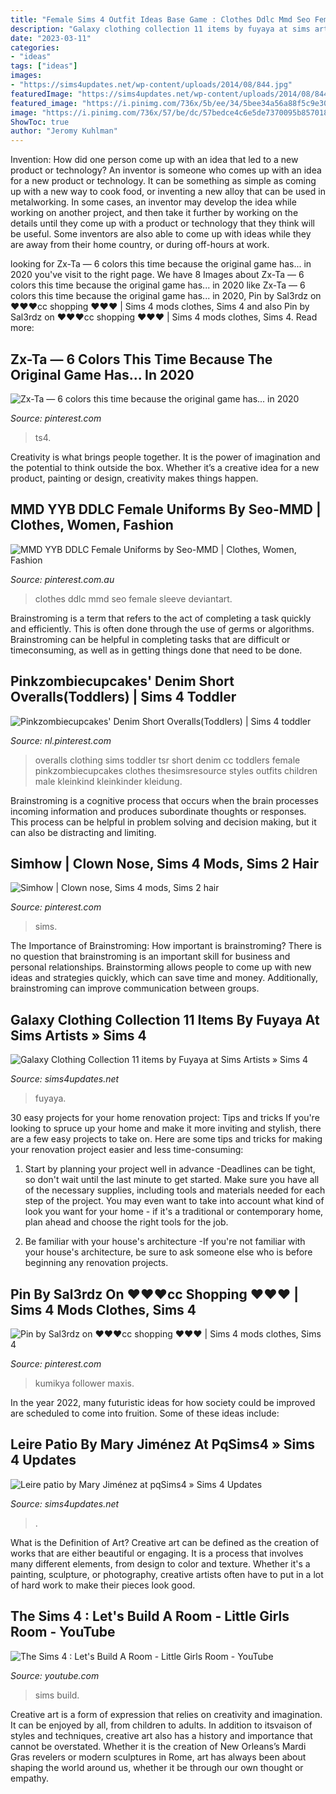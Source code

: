 ```yaml
---
title: "Female Sims 4 Outfit Ideas Base Game : Clothes Ddlc Mmd Seo Female Sleeve Deviantart"
description: "Galaxy clothing collection 11 items by fuyaya at sims artists » sims 4"
date: "2023-03-11"
categories:
- "ideas"
tags: ["ideas"]
images:
- "https://sims4updates.net/wp-content/uploads/2014/08/844.jpg"
featuredImage: "https://sims4updates.net/wp-content/uploads/2014/08/844.jpg"
featured_image: "https://i.pinimg.com/736x/5b/ee/34/5bee34a56a88f5c9e30ecdbc79719da0--clown-nose-sheep.jpg"
image: "https://i.pinimg.com/736x/57/be/dc/57bedce4c6e5de7370095b857018b54f.jpg"
ShowToc: true
author: "Jeromy Kuhlman"
---
```



Invention: How did one person come up with an idea that led to a new product or technology?
An inventor is someone who comes up with an idea for a new product or technology. It can be something as simple as coming up with a new way to cook food, or inventing a new alloy that can be used in metalworking. In some cases, an inventor may develop the idea while working on another project, and then take it further by working on the details until they come up with a product or technology that they think will be useful. Some inventors are also able to come up with ideas while they are away from their home country, or during off-hours at work.

	

		
looking for Zx-Ta — 6 colors this time because the original game has... in 2020 you've visit to the right page. We have 8 Images about Zx-Ta — 6 colors this time because the original game has... in 2020 like Zx-Ta — 6 colors this time because the original game has... in 2020, Pin by Sal3rdz on ♥♥♥cc shopping ♥♥♥ | Sims 4 mods clothes, Sims 4 and also Pin by Sal3rdz on ♥♥♥cc shopping ♥♥♥ | Sims 4 mods clothes, Sims 4. Read more:
		
    
## Zx-Ta — 6 Colors This Time Because The Original Game Has... In 2020

<img loading=lazy src="https://i.pinimg.com/736x/57/be/dc/57bedce4c6e5de7370095b857018b54f.jpg" onerror="this.onerror=null;this.src='https://tse2.mm.bing.net/th?id=OIP.fIbrkPILEzgLfcl-KeN4BQHaIc&amp;pid=15.1';" alt="Zx-Ta — 6 colors this time because the original game has... in 2020">

_Source: pinterest.com_

>ts4. 

	

Creativity is what brings people together. It is the power of imagination and the potential to think outside the box. Whether it’s a creative idea for a new product, painting or design, creativity makes things happen.

    
## MMD YYB DDLC Female Uniforms By Seo-MMD | Clothes, Women, Fashion

<img loading=lazy src="https://i.pinimg.com/originals/b4/2c/82/b42c821b4753391219ab90ebe80ee834.jpg" onerror="this.onerror=null;this.src='https://tse2.mm.bing.net/th?id=OIP.5F3vu51VSZZ5kmYftNW1IgHaDq&amp;pid=15.1';" alt="MMD YYB DDLC Female Uniforms by Seo-MMD | Clothes, Women, Fashion">

_Source: pinterest.com.au_

>clothes ddlc mmd seo female sleeve deviantart. 

	

Brainstroming is a term that refers to the act of completing a task quickly and efficiently. This is often done through the use of germs or algorithms. Brainstroming can be helpful in completing tasks that are difficult or timeconsuming, as well as in getting things done that need to be done.

    
## Pinkzombiecupcakes&#039; Denim Short Overalls(Toddlers) | Sims 4 Toddler

<img loading=lazy src="https://i.pinimg.com/736x/9b/e6/09/9be609604e59e3dd467a7da6cbc5f927.jpg" onerror="this.onerror=null;this.src='https://tse1.mm.bing.net/th?id=OIP.mW3ye7pQHUXHsFwEQMVXMwHaFj&amp;pid=15.1';" alt="Pinkzombiecupcakes&#039; Denim Short Overalls(Toddlers) | Sims 4 toddler">

_Source: nl.pinterest.com_

>overalls clothing sims toddler tsr short denim cc toddlers female pinkzombiecupcakes clothes thesimsresource styles outfits children male kleinkind kleinkinder kleidung. 

	

Brainstroming is a cognitive process that occurs when the brain processes incoming information and produces subordinate thoughts or responses. This process can be helpful in problem solving and decision making, but it can also be distracting and limiting.

    
## Simhow | Clown Nose, Sims 4 Mods, Sims 2 Hair

<img loading=lazy src="https://i.pinimg.com/736x/5b/ee/34/5bee34a56a88f5c9e30ecdbc79719da0--clown-nose-sheep.jpg" onerror="this.onerror=null;this.src='https://tse3.mm.bing.net/th?id=OIP.1hUcYgd2-t1_T5G7iJYKoAHaEc&amp;pid=15.1';" alt="Simhow | Clown nose, Sims 4 mods, Sims 2 hair">

_Source: pinterest.com_

>sims. 

	

The Importance of Brainstroming: How important is brainstroming?
There is no question that brainstroming is an important skill for business and personal relationships. Brainstorming allows people to come up with new ideas and strategies quickly, which can save time and money. Additionally, brainstroming can improve communication between groups.

    
## Galaxy Clothing Collection 11 Items By Fuyaya At Sims Artists » Sims 4

<img loading=lazy src="https://sims4updates.net/wp-content/uploads/2014/08/844.jpg" onerror="this.onerror=null;this.src='https://tse2.mm.bing.net/th?id=OIP.yEEjwB0wE0R63d6fyxQK4wHaFE&amp;pid=15.1';" alt="Galaxy Clothing Collection 11 items by Fuyaya at Sims Artists » Sims 4">

_Source: sims4updates.net_

>fuyaya. 

	

30 easy projects for your home renovation project: Tips and tricks
If you're looking to spruce up your home and make it more inviting and stylish, there are a few easy projects to take on. Here are some tips and tricks for making your renovation project easier and less time-consuming:
1. Start by planning your project well in advance -Deadlines can be tight, so don't wait until the last minute to get started. Make sure you have all of the necessary supplies, including tools and materials needed for each step of the project. You may even want to take into account what kind of look you want for your home - if it's a traditional or contemporary home, plan ahead and choose the right tools for the job.

2. Be familiar with your house's architecture -If you're not familiar with your house's architecture, be sure to ask someone else who is before beginning any renovation projects.

    
## Pin By Sal3rdz On ♥♥♥cc Shopping ♥♥♥ | Sims 4 Mods Clothes, Sims 4

<img loading=lazy src="https://i.pinimg.com/736x/9b/ad/3e/9bad3e4be1b7a555260bfd3ee03d052a.jpg" onerror="this.onerror=null;this.src='https://tse4.mm.bing.net/th?id=OIP.gdIvpT33i5O4U7_hsnv1mwHaK5&amp;pid=15.1';" alt="Pin by Sal3rdz on ♥♥♥cc shopping ♥♥♥ | Sims 4 mods clothes, Sims 4">

_Source: pinterest.com_

>kumikya follower maxis. 

	

In the year 2022, many futuristic ideas for how society could be improved are scheduled to come into fruition. Some of these ideas include: 

    
## Leire Patio By Mary Jiménez At PqSims4 » Sims 4 Updates

<img loading=lazy src="https://sims4updates.net/wp-content/uploads/2017/01/1634.jpg" onerror="this.onerror=null;this.src='https://tse3.mm.bing.net/th?id=OIP.S636lEDyLq9AOKi9tZwtuQHaFF&amp;pid=15.1';" alt="Leire patio by Mary Jiménez at pqSims4 » Sims 4 Updates">

_Source: sims4updates.net_

>. 

	

What is the Definition of Art?
Creative art can be defined as the creation of works that are either beautiful or engaging. It is a process that involves many different elements, from design to color and texture. Whether it's a painting, sculpture, or photography, creative artists often have to put in a lot of hard work to make their pieces look good.

    
## The Sims 4 : Let&#039;s Build A Room - Little Girls Room - YouTube

<img loading=lazy src="https://i.ytimg.com/vi/GW1LKdnT4r0/maxresdefault.jpg" onerror="this.onerror=null;this.src='https://tse3.mm.bing.net/th?id=OIP.Ik0W-Td7jjB9szyNrHjw9gHaEK&amp;pid=15.1';" alt="The Sims 4 : Let&#039;s Build A Room - Little Girls Room - YouTube">

_Source: youtube.com_

>sims build. 

	

Creative art is a form of expression that relies on creativity and imagination. It can be enjoyed by all, from children to adults. In addition to itsvaison of styles and techniques, creative art also has a history and importance that cannot be overstated. Whether it is the creation of New Orleans’s Mardi Gras revelers or modern sculptures in Rome, art has always been about shaping the world around us, whether it be through our own thought or empathy.


